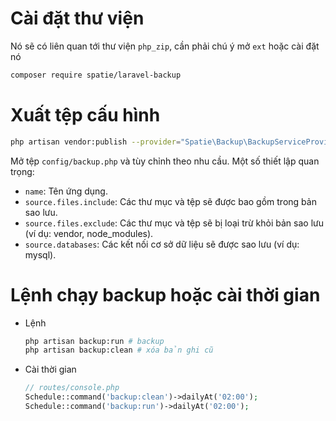 # Cài đặt thư viện

Nó sẽ có liên quan tới thư viện `php_zip`, cần phải chú ý mở `ext` hoặc cài đặt nó

```sh
composer require spatie/laravel-backup
```

# Xuất tệp cấu hình

```sh
php artisan vendor:publish --provider="Spatie\Backup\BackupServiceProvider"
```

Mở tệp `config/backup.php` và tùy chỉnh theo nhu cầu. Một số thiết lập quan trọng:

- `name`: Tên ứng dụng.
- `source.files.include`: Các thư mục và tệp sẽ được bao gồm trong bản sao lưu.
- `source.files.exclude`: Các thư mục và tệp sẽ bị loại trừ khỏi bản sao lưu (ví dụ: vendor, node_modules).
- `source.databases`: Các kết nối cơ sở dữ liệu sẽ được sao lưu (ví dụ: mysql).

# Lệnh chạy backup hoặc cài thời gian

- Lệnh

  ```sh
  php artisan backup:run # backup
  php artisan backup:clean # xóa bản ghi cũ
  ```

- Cài thời gian

  ```php
  // routes/console.php
  Schedule::command('backup:clean')->dailyAt('02:00');
  Schedule::command('backup:run')->dailyAt('02:00');
  ```
